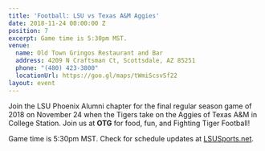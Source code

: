 ```yaml
---
title: 'Football: LSU vs Texas A&M Aggies'
date: 2018-11-24 00:00:00 Z
position: 7
excerpt: Game time is 5:30pm MST.
venue:
  name: Old Town Gringos Restaurant and Bar
  address: 4209 N Craftsman Ct, Scottsdale, AZ 85251
  phone: "(480) 423-3800"
  locationUrl: https://goo.gl/maps/tWmiScsvSf22
layout: event
---
```


Join the LSU Phoenix Alumni chapter for the final regular season game of 2018 on November 24 when the Tigers take on the Aggies of Texas A&M in College Station. Join us at **OTG** for food, fun, and Fighting Tiger Football!

Game time is 5:30pm MST. Check for schedule updates at [LSUSports.net](http://www.lsusports.net/SportSelect.dbml?SPID=2164&SPSID=27811&DB_OEM_ID=5200).
